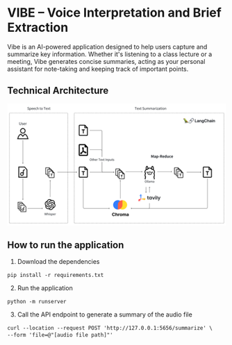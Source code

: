 # VIBE – Voice Interpretation and Brief Extraction


Vibe is an AI-powered application designed to help users capture and summarize key information. Whether it's listening to a class lecture or a meeting, Vibe generates concise summaries, acting as your personal assistant for note-taking and keeping track of important points.

## Technical Architecture
![img.png](docs/architecture.png)

## How to run the application
1. Download the dependencies
```shell
pip install -r requirements.txt
```
2. Run the application
```shell
python -m runserver
```
3. Call the API endpoint to generate a summary of the audio file
```shell
curl --location --request POST 'http://127.0.0.1:5656/summarize' \
--form 'file=@"[audio file path]"'
```